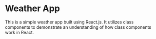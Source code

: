 # Weather App

This is a simple weather app built using React.js. It utilizes class components to demonstrate an understanding of how class components work in React.
